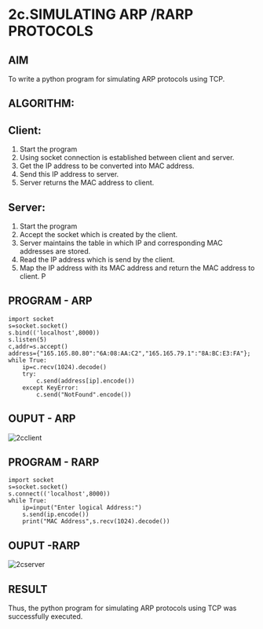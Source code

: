 # 2c.SIMULATING ARP /RARP PROTOCOLS
## AIM
To write a python program for simulating ARP protocols using TCP.
## ALGORITHM:
## Client:
1. Start the program
2. Using socket connection is established between client and server.
3. Get the IP address to be converted into MAC address.
4. Send this IP address to server.
5. Server returns the MAC address to client.
## Server:
1. Start the program
2. Accept the socket which is created by the client.
3. Server maintains the table in which IP and corresponding MAC addresses are
stored.
4. Read the IP address which is send by the client.
5. Map the IP address with its MAC address and return the MAC address to client.
P
## PROGRAM - ARP
```
import socket
s=socket.socket()
s.bind(('localhost',8000))
s.listen(5)
c,addr=s.accept()
address={"165.165.80.80":"6A:08:AA:C2","165.165.79.1":"8A:BC:E3:FA"};
while True:
    ip=c.recv(1024).decode()
    try:
        c.send(address[ip].encode())
    except KeyError:
        c.send("NotFound".encode())

```
## OUPUT - ARP
![2cclient](https://github.com/Ashwathm12/2c.ARP_RARP_PROTOCOLS/assets/138849225/a9df947f-4a0e-4b31-97f5-eab728c347ae)

## PROGRAM - RARP
```
import socket
s=socket.socket()
s.connect(('localhost',8000))
while True:
    ip=input("Enter logical Address:")
    s.send(ip.encode())
    print("MAC Address",s.recv(1024).decode())

```
## OUPUT -RARP
![2cserver](https://github.com/Ashwathm12/2c.ARP_RARP_PROTOCOLS/assets/138849225/fe1486d6-ef02-43fe-94b9-c545d2b9fa9a)

## RESULT
Thus, the python program for simulating ARP protocols using TCP was successfully 
executed.
